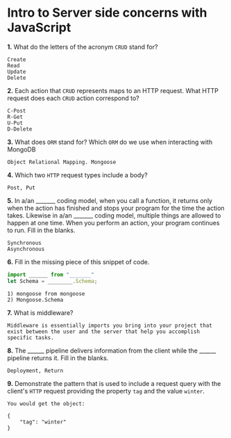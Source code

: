 # Intro to Server side concerns with JavaScript

**1.** What do the letters of the acronym `CRUD` stand for?
<!-- enter you answer in the space below -->
```
Create
Read
Update
Delete

```
**2.** Each action that `CRUD` represents maps to an HTTP request. What HTTP request does each `CRUD` action correspond to?
<!-- enter you answer in the space below -->
```
C-Post
R-Get
U-Put
D-Delete

```
**3.** What does `ORM` stand for? Which `ORM` do we use when interacting with MongoDB
<!-- enter you answer in the space below -->
```
Object Relational Mapping. Mongoose
```
**4.** Which two `HTTP` request types include a body?
<!-- enter you answer in the space below -->
```
Post, Put
```
**5.** In a/an _______ coding model, when you call a function, it returns only when the action has finished and stops your program for the time the action takes. Likewise in a/an _______ coding model, multiple things are allowed to happen at one time. When you perform an action, your program continues to run.  Fill in the blanks.
<!-- enter you answer in the space below -->
```
Synchronous
Asynchronous
```

**6.** Fill in the missing piece of this snippet of code.
```js
import ______ from "_______"
let Schema = ________.Schema;
```
<!-- enter you answer in the space below -->
```
1) mongoose from mongoose
2) Mongoose.Schema
```
**7.** What is middleware?
<!-- enter you answer in the space below -->
```
Middleware is essentially imports you bring into your project that exist between the user and the server that help you accomplish specific tasks.
```
**8.** The ______ pipeline delivers information from the client while the ______ pipeline returns it. Fill in the blanks. 
<!-- enter you answer in the space below -->
```
Deployment, Return
```
**9.** 
Demonstrate the pattern that is used to include a request query with the client's `HTTP` request providing the property `tag` and the value `winter`.
<!-- enter you answer in the space below -->
```
You would get the object: 

{
    "tag": "winter"
}
```